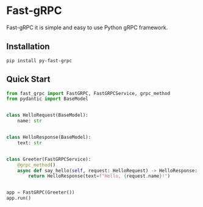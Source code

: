 # Fast-gRPC

Fast-gRPC it is simple and easy to use Python gRPC framework.

## Installation

```shell
pip install py-fast-grpc
```

## Quick Start

```python
from fast_grpc import FastGRPC, FastGRPCService, grpc_method
from pydantic import BaseModel


class HelloRequest(BaseModel):
    name: str


class HelloResponse(BaseModel):
    text: str


class Greeter(FastGRPCService):
    @grpc_method()
    async def say_hello(self, request: HelloRequest) -> HelloResponse:
        return HelloResponse(text=f"Hello, {request.name}!")


app = FastGRPC(Greeter())
app.run()
```
